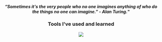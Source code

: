 ##
<!-- Whoah! You have just found an amazing easter egg -- congrats!  -->

  <div>
    <h4 align="center"><em>“Sometimes it's the very people who no one imagines anything of who do the things no one can imagine.” - Alan Turing.</em>"
      <span align="center"></span>
    </h4>
  </div>
  <h3 align="center">Tools I've used and learned</h3>
  <div align="center">
    <!-- https://skillicons.dev/ -->
    <img src="https://skillicons.dev/icons?i=linux,bash,aws,docker,cloudflare,py,rust,ts,js,nodejs,npm,neovim,git,jenkins,postman,tailwind,photoshop,postgres,discordjs,&perline=6" />
  </div>
  
  ##
  
</span>
